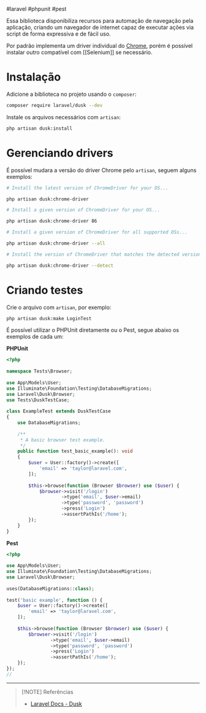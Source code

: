 #laravel #phpunit #pest

Essa biblioteca disponibiliza recursos para automação de navegação pela aplicação, criando um navegador de internet capaz de executar ações via script de forma expressiva e de fácil uso.

Por padrão implementa um driver individual do [Chrome](https://sites.google.com/chromium.org/driver), porém é possível instalar outro compatível com [[Selenium]] se necessário.

# Instalação
Adicione a biblioteca no projeto usando o `composer`:
```sh
composer require laravel/dusk --dev
```

Instale os arquivos necessários com `artisan`:
```sh
php artisan dusk:install
```

# Gerenciando drivers
É possível mudara a versão do driver Chrome pelo `artisan`, seguem alguns exemplos:
```sh
# Install the latest version of ChromeDriver for your OS...

php artisan dusk:chrome-driver

# Install a given version of ChromeDriver for your OS...

php artisan dusk:chrome-driver 86

# Install a given version of ChromeDriver for all supported OSs...

php artisan dusk:chrome-driver --all

# Install the version of ChromeDriver that matches the detected version of Chrome / Chromium for your OS...

php artisan dusk:chrome-driver --detect
```

# Criando testes
Crie o arquivo com `artisan`, por exemplo:
```sh
php artisan dusk:make LoginTest
```

É possível utilizar o PHPUnit diretamente ou o Pest, segue abaixo os exemplos de cada um:

**PHPUnit**
```php
<?php
 
namespace Tests\Browser;
 
use App\Models\User;
use Illuminate\Foundation\Testing\DatabaseMigrations;
use Laravel\Dusk\Browser;
use Tests\DuskTestCase;
 
class ExampleTest extends DuskTestCase
{
    use DatabaseMigrations;
 
    /**
     * A basic browser test example.
     */
    public function test_basic_example(): void
    {
        $user = User::factory()->create([
            'email' => 'taylor@laravel.com',
        ]);
 
        $this->browse(function (Browser $browser) use ($user) {
            $browser->visit('/login')
                    ->type('email', $user->email)
                    ->type('password', 'password')
                    ->press('Login')
                    ->assertPathIs('/home');
        });
    }
}
```

**Pest**
```php
<?php
 
use App\Models\User;
use Illuminate\Foundation\Testing\DatabaseMigrations;
use Laravel\Dusk\Browser;
 
uses(DatabaseMigrations::class);
 
test('basic example', function () {
    $user = User::factory()->create([
        'email' => 'taylor@laravel.com',
    ]);
 
    $this->browse(function (Browser $browser) use ($user) {
        $browser->visit('/login')
                ->type('email', $user->email)
                ->type('password', 'password')
                ->press('Login')
                ->assertPathIs('/home');
    });
});
//
```

---

> [!NOTE] Referências
> - [Laravel Docs - Dusk](https://laravel.com/docs/11.x/dusk)

